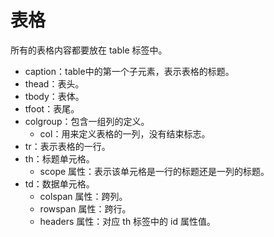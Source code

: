 # 表格

所有的表格内容都要放在 table 标签中。

- caption：table中的第一个子元素，表示表格的标题。
- thead：表头。
- tbody：表体。
- tfoot：表尾。
- colgroup：包含一组列的定义。
  - col：用来定义表格的一列，没有结束标志。
- tr：表示表格的一行。
- th：标题单元格。
  - scope 属性：表示该单元格是一行的标题还是一列的标题。
- td：数据单元格。
  - colspan 属性：跨列。
  - rowspan 属性：跨行。
  - headers 属性：对应 th 标签中的 id 属性值。
